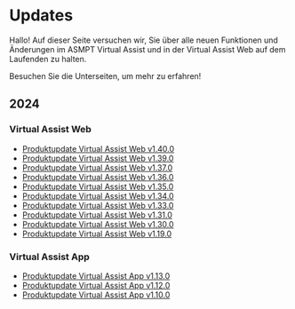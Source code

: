 # Updates 

Hallo! Auf dieser Seite versuchen wir, Sie über alle neuen Funktionen und Änderungen im ASMPT Virtual Assist und in der Virtual Assist Web auf dem Laufenden zu halten.

Besuchen Sie die Unterseiten, um mehr zu erfahren!

## 2024

### Virtual Assist Web
- [Produktupdate Virtual Assist Web v1.40.0](2024/product_update_control_suite_v1.40.0.de.md)
- [Produktupdate Virtual Assist Web v1.39.0](2024/product_update_control_suite_v1.39.0.de.md)
- [Produktupdate Virtual Assist Web v1.37.0](2024/product_update_control_suite_v1.37.0.de.md)
- [Produktupdate Virtual Assist Web v1.36.0](2024/product_update_control_suite_v1.36.0.de.md)
- [Produktupdate Virtual Assist Web v1.35.0](2024/product_update_control_suite_v1.35.0.de.md)
- [Produktupdate Virtual Assist Web v1.34.0](2024/product_update_control_suite_v1.34.0.de.md)
- [Produktupdate Virtual Assist Web v1.33.0](2024/product_update_control_suite_v1.33.0.de.md)
- [Produktupdate Virtual Assist Web v1.31.0](2024/product_update_control_suite_v1.31.0.de.md)
- [Produktupdate Virtual Assist Web v1.30.0](2024/product_update_control_suite_v1.30.0.de.md)
- [Produktupdate Virtual Assist Web v1.19.0](2024/product_update_control_suite_v1.19.0.de.md)

### Virtual Assist App
- [Produktupdate Virtual Assist App v1.13.0](2024/product_update_native_assistant_v1.13.0.de.md)
- [Produktupdate Virtual Assist App v1.12.0](2024/product_update_native_assistant_v1.12.0.de.md)
- [Produktupdate Virtual Assist App v1.10.0](2024/product_update_native_assistant_v1.10.0.de.md)
